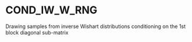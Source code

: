 # COND_IW_W_RNG
Drawing samples from inverse Wishart distributions conditioning on the 1st block diagonal sub-matrix
